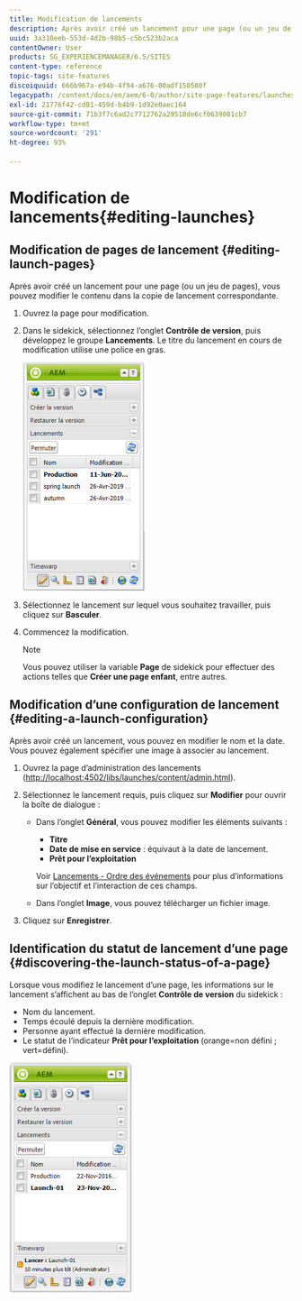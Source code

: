 ```yaml
---
title: Modification de lancements
description: Après avoir créé un lancement pour une page (ou un jeu de pages), vous pouvez modifier le contenu dans la copie de lancement correspondante.
uuid: 3a310eeb-553d-4d2b-98b5-c5bc523b2aca
contentOwner: User
products: SG_EXPERIENCEMANAGER/6.5/SITES
content-type: reference
topic-tags: site-features
discoiquuid: 666b967a-e94b-4f94-a676-00adf150580f
legacypath: /content/docs/en/aem/6-0/author/site-page-features/launches
exl-id: 21776f42-cd81-459d-b4b9-1d92e0aec164
source-git-commit: 71b3f7c6ad2c7712762a29518de6cf0639081cb7
workflow-type: tm+mt
source-wordcount: '291'
ht-degree: 93%

---
```


# Modification de lancements{#editing-launches}

## Modification de pages de lancement {#editing-launch-pages}

Après avoir créé un lancement pour une page (ou un jeu de pages), vous pouvez modifier le contenu dans la copie de lancement correspondante.

1. Ouvrez la page pour modification.
1. Dans le sidekick, sélectionnez l’onglet **Contrôle de version**, puis développez le groupe **Lancements**. Le titre du lancement en cours de modification utilise une police en gras.

   ![chlimage_1-13](assets/chlimage_1-13.jpeg)

1. Sélectionnez le lancement sur lequel vous souhaitez travailler, puis cliquez sur **Basculer**.
1. Commencez la modification.

   >[!NOTE]
   >
   >Vous pouvez utiliser la variable **Page** de sidekick pour effectuer des actions telles que **Créer une page enfant**, entre autres.

## Modification d’une configuration de lancement {#editing-a-launch-configuration}

Après avoir créé un lancement, vous pouvez en modifier le nom et la date. Vous pouvez également spécifier une image à associer au lancement.

1. Ouvrez la page d’administration des lancements ([http://localhost:4502/libs/launches/content/admin.html](http://localhost:4502/libs/launches/content/admin.html)).

1. Sélectionnez le lancement requis, puis cliquez sur **Modifier** pour ouvrir la boîte de dialogue :

   * Dans l’onglet **Général**, vous pouvez modifier les éléments suivants :

      * **Titre**
      * **Date de mise en service** : équivaut à la date de lancement.
      * **Prêt pour l’exploitation**

     Voir [Lancements - Ordre des événements](/help/sites-authoring/launches.md#launches-the-order-of-events) pour plus d’informations sur l’objectif et l’interaction de ces champs.

   * Dans l’onglet **Image**, vous pouvez télécharger un fichier image.

1. Cliquez sur **Enregistrer**.

## Identification du statut de lancement d’une page {#discovering-the-launch-status-of-a-page}

Lorsque vous modifiez le lancement d’une page, les informations sur le lancement s’affichent au bas de l’onglet **Contrôle de version** du sidekick :

* Nom du lancement.
* Temps écoulé depuis la dernière modification.
* Personne ayant effectué la dernière modification.
* Le statut de l’indicateur **Prêt pour l’exploitation** (orange=non défini ; vert=défini).

![chlimage_1-186](assets/chlimage_1-186.png)
